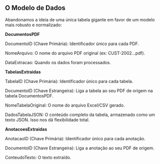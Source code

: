 ## O Modelo de Dados

Abandonamos a ideia de uma única tabela gigante em favor de um modelo mais robusto e normalizado:

__DocumentosPDF__

DocumentoID (Chave Primária): Identificador único para cada PDF.

NomeArquivo: O nome do arquivo PDF original (ex: CUST-2002...pdf).

DataExtracao: Quando os dados foram processados.

__TabelasExtraidas__

TabelaID (Chave Primária): Identificador único para cada tabela.

DocumentoID (Chave Estrangeira): Liga a tabela ao seu PDF de origem na tabela DocumentosPDF.

NomeTabelaOriginal: O nome do arquivo Excel/CSV gerado.

DadosTabelaJSON: O conteúdo completo da tabela, armazenado como um texto JSON. Isso nos dá flexibilidade total.

__AnotacoesExtraidas__

AnotacaoID (Chave Primária): Identificador único para cada anotação.

DocumentoID (Chave Estrangeira): Liga a anotação ao seu PDF de origem.

ConteudoTexto: O texto extraído.